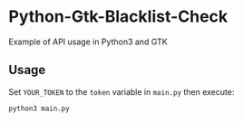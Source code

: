 # Python-Gtk-Blacklist-Check
Example of API usage in Python3 and GTK

## Usage
Set `YOUR_TOKEN` to the `token` variable in `main.py` then execute:
```bash
python3 main.py
```
